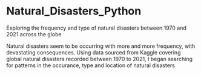 # Natural_Disasters_Python
Exploring the frequency and type of natural disasters between 1970 and 2021 across the globe

Natural disasters seem to be occurring with more and more frequency, with devastating consequences. Using data sourced from Kaggle covering global natural disasters recorded between 1970 to 2021, I began searching for patterns in the occurance, type and location of natural disasters
